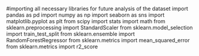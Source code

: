 #importing all necessary libraries for future analysis of the  dataset
import pandas as pd 
import numpy as np
import seaborn as sns
import matplotlib.pyplot as plt
from scipy import stats
import math
from sklearn.preprocessing import StandardScaler
from sklearn.model_selection import train_test_split
from sklearn.ensemble import RandomForestRegressor
from sklearn.metrics import mean_squared_error
from sklearn.metrics import r2_score
